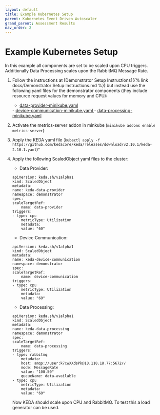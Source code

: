 ```yaml
---
layout: default
title: Example Kubernetes Setup
parent: Kubernetes Event Driven Autoscaler
grand_parent: Assessment Results
nav_order: 2
---
```


# Example Kubernetes Setup

In this example all components are set to be scaled upon CPU triggers. Additionally Data Processing scales upon the RabbitMQ Message Rate.

1. Follow the instructions at [Demonstrator Setup Instructions]({% link docs/Demonstrator Setup Instructions.md %}) but instead use the following yaml files for the demonstrator components (they include resource request values for memory and CPU):  
    - <a download="data-provider-minikube.yaml" href="/Kubernetes-Autoscaler-Docs/demonstratorDownloads/KEDA/data-provider-minikube.yaml" title="data-provider-minikube.yaml">data-provider-minikube.yaml
    </a>  
   - <a download="device-communication-minikube.yaml" href="/Kubernetes-Autoscaler-Docs/demonstratorDownloads/KEDA/device-communication-minikube.yaml" title="device-communication-minikube.yaml">device-communication-minikube.yaml
    </a>  
   - <a download="data-processing-minikube.yaml" href="/Kubernetes-Autoscaler-Docs/demonstratorDownloads/KEDA/data-processing-minikube.yaml" title="data-processing-minikube.yaml">data-processing-minikube.yaml
    </a>
2. Activate the metrics-server addon in minkube (`minikube addons enable metrics-server`)
3. Apply the KEDA yaml file (`kubectl apply -f https://github.com/kedacore/keda/releases/download/v2.10.1/keda-2.10.1.yaml`)^
4. Apply the following ScaledObject yaml files to the cluster:

    - Data Provider:  

    ```
    apiVersion: keda.sh/v1alpha1
    kind: ScaledObject
    metadata: 
    name: keda-data-provider
    namespace: demonstrator
    spec:
    scaleTargetRef:
        name: data-provider
    triggers:
    - type: cpu
        metricType: Utilization
        metadata:
        value: "60"   
    ```

    - Device Communication:  

    ```
    apiVersion: keda.sh/v1alpha1
    kind: ScaledObject
    metadata: 
    name: keda-device-communication
    namespace: demonstrator
    spec:
    scaleTargetRef:
        name: device-communication
    triggers:
    - type: cpu
        metricType: Utilization
        metadata:
        value: "60"      
    ```

    - Data Processing:  

    ```
    apiVersion: keda.sh/v1alpha1
    kind: ScaledObject
    metadata: 
    name: keda-data-processing
    namespace: demonstrator
    spec:
    scaleTargetRef:
        name: data-processing
    triggers:
    - type: rabbitmq
        metadata:
        host: amqp://user:k7cwXXdsPk@10.110.18.77:5672//
        mode: MessageRate
        value: "100.50"
        queueName: data-available
    - type: cpu
        metricType: Utilization
        metadata:
        value: "60"   
    ```

    Now KEDA should scale upon CPU and RabbitMQ. To test this a load generator can be used.
